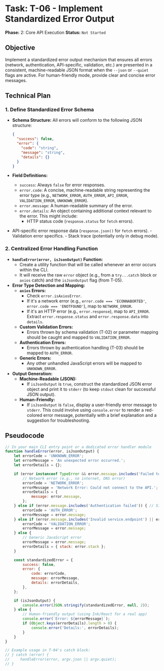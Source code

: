 # Task: T-06 - Implement Standardized Error Output

**Phase:** 2: Core API Execution
**Status:** `Not Started`

## Objective

Implement a standardized error output mechanism that ensures all errors (network, authentication, API-specific, validation, etc.) are presented in a consistent, machine-readable JSON format when the `--json` or `--quiet` flags are active. For human-friendly mode, provide clear and concise error messages.

## Technical Plan

### 1. Define Standardized Error Schema

-   **Schema Structure:** All errors will conform to the following JSON structure:

    ```json
    {
      "success": false,
      "error": {
        "code": "string",
        "message": "string",
        "details": {}
      }
    }
    ```

-   **Field Definitions:**
    -   `success`: Always `false` for error responses.
    -   `error.code`: A concise, machine-readable string representing the error type (e.g., `NETWORK_ERROR`, `AUTH_ERROR`, `API_ERROR`, `VALIDATION_ERROR`, `UNKNOWN_ERROR`).
    -   `error.message`: A human-readable summary of the error.
    -   `error.details`: An object containing additional context relevant to the error. This might include:
        -   HTTP status code (`response.status` for `fetch` errors).
-   API-specific error response data (`response.json()` for `fetch` errors).
        -   Validation error specifics.
        -   Stack trace (potentially only in debug mode).

### 2. Centralized Error Handling Function

-   **`handleError(error, isJsonOutput)` Function:**
    -   Create a utility function that will be called whenever an error occurs within the CLI.
    -   It will receive the raw `error` object (e.g., from a `try...catch` block or `axios` catch) and the `isJsonOutput` flag (from T-05).
-   **Error Type Detection and Mapping:**
    -   **`axios` Errors:**
        -   Check `error.isAxiosError`.
        -   If it's a network error (e.g., `error.code === 'ECONNABORTED'`, `error.code === 'ENOTFOUND'`), map to `NETWORK_ERROR`.
        -   If it's an HTTP error (e.g., `error.response`), map to `API_ERROR`. Extract `error.response.status` and `error.response.data` into `details`.
    -   **Custom Validation Errors:**
        -   Errors thrown by schema validation (T-02) or parameter mapping should be caught and mapped to `VALIDATION_ERROR`.
    -   **Authentication Errors:**
        -   Errors thrown by authentication handling (T-03) should be mapped to `AUTH_ERROR`.
    -   **Generic Errors:**
        -   Any other unhandled JavaScript errors will be mapped to `UNKNOWN_ERROR`.
-   **Output Generation:**
    -   **Machine-Readable (JSON):**
        -   If `isJsonOutput` is `true`, construct the standardized JSON error object and print it to `stderr` (to keep `stdout` clean for successful JSON output).
    -   **Human-Friendly:**
        -   If `isJsonOutput` is `false`, display a user-friendly error message to `stderr`. This could involve using `console.error` to render a red-colored error message, potentially with a brief explanation and a suggestion for troubleshooting.

## Pseudocode

```javascript
// In your main CLI entry point or a dedicated error handler module
function handleError(error, isJsonOutput) {
    let errorCode = 'UNKNOWN_ERROR';
    let errorMessage = 'An unexpected error occurred.';
    let errorDetails = {};

    if (error instanceof TypeError && error.message.includes('Failed to fetch')) {
        // Network error (e.g., no internet, DNS error)
        errorCode = 'NETWORK_ERROR';
        errorMessage = 'Network Error: Could not connect to the API.';
        errorDetails = {
            message: error.message,
        };
    } else if (error.message.includes('Authentication failed')) { // Simple check for now, refine later
        errorCode = 'AUTH_ERROR';
        errorMessage = error.message;
    } else if (error.message.includes('Invalid service.endpoint') || error.message.includes('not found')) { // Example validation errors
        errorCode = 'VALIDATION_ERROR';
        errorMessage = error.message;
    } else {
        // Generic JavaScript error
        errorMessage = error.message;
        errorDetails = { stack: error.stack };
    }

    const standardizedError = {
        success: false,
        error: {
            code: errorCode,
            message: errorMessage,
            details: errorDetails,
        },
    };

    if (isJsonOutput) {
        console.error(JSON.stringify(standardizedError, null, 2));
    } else {
        // Human-friendly output (using Ink/React for a real app)
        console.error(`Error: ${errorMessage}`);
        if (Object.keys(errorDetails).length > 0) {
            console.error('Details:', errorDetails);
        }
    }
}

// Example usage in T-04's catch block:
// } catch (error) {
//     handleError(error, argv.json || argv.quiet);
// }
```
